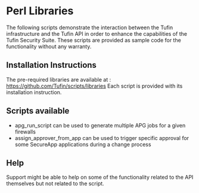 Perl Libraries
==============

The following scripts demonstrate the interaction between the Tufin infrastructure and the Tufin API in order to enhance the capabilities of the Tufin Security Suite.
These scripts are provided as sample code for the functionality without any warranty.


Installation Instructions
-------------------------
The pre-required libraries are available at : https://github.com/Tufin/scripts/libraries
Each script is provided with its installation instruction.


Scripts available
-----------------
 - apg_run_script can be used to generate multiple APG jobs for a given firewalls
 - assign_approver_from_app can be used to trigger specific approval for some SecureApp applications during a change process


Help
----
Support might be able to help on some of the functionality related to the API themselves but not related to the script.